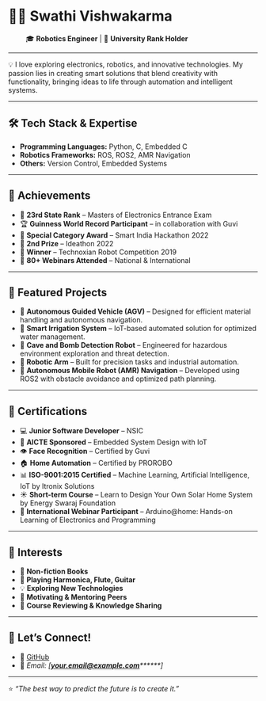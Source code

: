# 👩‍💻 **Swathi Vishwakarma**

         🎓 **Robotics Engineer** | 🏅 **University Rank Holder**

---

💡 I love exploring electronics, robotics, and innovative technologies. My passion lies in creating smart solutions that blend creativity with functionality, bringing ideas to life through automation and intelligent systems.

---

## 🛠️ **Tech Stack & Expertise**

- **Programming Languages:** Python, C, Embedded C
- **Robotics Frameworks:** ROS, ROS2, AMR Navigation
- **Others:** Version Control, Embedded Systems

---

## 🌟 **Achievements**

- 🏅 **23rd State Rank** – Masters of Electronics Entrance Exam
- 🏆 **Guinness World Record Participant** – in collaboration with Guvi
- 🥇 **Special Category Award** – Smart India Hackathon 2022
- 🥈 **2nd Prize** – Ideathon 2022
- 🤖 **Winner** – Technoxian Robot Competition 2019
- 📖 **80+ Webinars Attended** – National & International

---

## 📁 **Featured Projects**

- 🚗 **Autonomous Guided Vehicle (AGV)** – Designed for efficient material handling and autonomous navigation.
- 🌾 **Smart Irrigation System** – IoT-based automated solution for optimized water management.
- 🤖 **Cave and Bomb Detection Robot** – Engineered for hazardous environment exploration and threat detection.
- 🦿 **Robotic Arm** – Built for precision tasks and industrial automation.
- 🦾 **Autonomous Mobile Robot (AMR) Navigation** – Developed using ROS2 with obstacle avoidance and optimized path planning.

---

## 📖 **Certifications**

- 💻 **Junior Software Developer** – NSIC
- 📡 **AICTE Sponsored** – Embedded System Design with IoT
- 👁️ **Face Recognition** – Certified by Guvi
- 🏠 **Home Automation** – Certified by PROROBO
- 📊 **ISO-9001:2015 Certified** – Machine Learning, Artificial Intelligence, IoT by Itronix Solutions
- ☀️ **Short-term Course** – Learn to Design Your Own Solar Home System by Energy Swaraj Foundation
- 🔌 **International Webinar Participant** – Arduino\@home: Hands-on Learning of Electronics and Programming

---

## 🎯 **Interests**

- 📘 **Non-fiction Books**
- 🎵 **Playing Harmonica, Flute, Guitar**
- 💡 **Exploring New Technologies**
- 🌟 **Motivating & Mentoring Peers**
- 📝 **Course Reviewing & Knowledge Sharing**

---

## 🤝 **Let’s Connect!**

- 📂 [GitHub](https://github.com/jaanu-11)
- 📧 *Email: [****[your.email@example.com](mailto\:your.email@example.com)****\*\*\*\*\*\*]*

---

⭐ *“The best way to predict the future is to create it.”*

